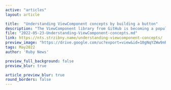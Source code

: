 ```yaml
---
active: "articles"
layout: article

title:  "Understanding ViewComponent concepts by building a button"
description: "The ViewComponent library from GitHub is becoming a popular answer to building design systems in server-rendered Rails applications. Let’s understand the basics by creating a fancy component button."
file: "2022-05-23-Understanding-ViewComponent-concepts.md"
link: https://nts.strzibny.name/understanding-viewcomponent-concepts/
preview_image: "https://drive.google.com/uc?export=view&id=10gNqYZWw9nRdoakJ6FHzR6mwN1f_VaYO"
tags: May2022
author: 'Ruby News'

preview_full_background: false
preview_blur: true

article_preview_blur: true
round_borders: false
---
```


